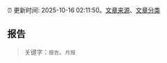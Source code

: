 :alarm_clock: 更新时间: 2025-10-16 02:11:50。[文章来源](/README.md)、[文章分类](/TAGS.md)

## 报告


> 关键字：`报告`、`月报`



